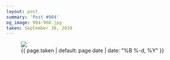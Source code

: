 ```yaml
---
layout: post
summary: 'Post #904'
og_image: 904-960.jpg
taken: September 30, 2019
---
```


<figure class="post">
 <img sizes="(min-width: 700px) 50vw, calc(100vw - 2rem)" src="{{ site.assets_url }}/904-480.jpg" srcset="{{ site.assets_url }}/904-240.jpg 240w, {{ site.assets_url }}/904-480.jpg 480w, {{ site.assets_url }}/904-720.jpg 720w, {{ site.assets_url }}/904-960.jpg 960w"/>
 <figcaption>
  <time>
   {{ page.taken | default: page.date | date: "%B %-d, %Y" }}
  </time>
 </figcaption>
</figure>
